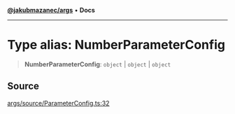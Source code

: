 [**@jakubmazanec/args**](../README.md) • **Docs**

---

# Type alias: NumberParameterConfig

> **NumberParameterConfig**: `object` \| `object` \| `object`

## Source

[args/source/ParameterConfig.ts:32](https://github.com/jakubmazanec/js-tools/blob/0a7ca643260718f11723fa4df4f144d2d5a8a885/packages/args/source/ParameterConfig.ts#L32)
